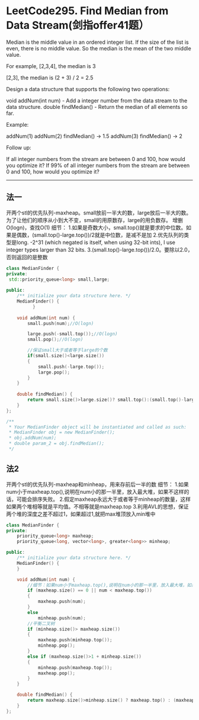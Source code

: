 # LeetCode295. Find Median from Data Stream(剑指offer41题）

Median is the middle value in an ordered integer list. If the size of the list is even, there is no middle value. So the median is the mean of the two middle value.

For example,
[2,3,4], the median is 3

[2,3], the median is (2 + 3) / 2 = 2.5

Design a data structure that supports the following two operations:

void addNum(int num) - Add a integer number from the data stream to the data structure.
double findMedian() - Return the median of all elements so far.


Example:

addNum(1)
addNum(2)
findMedian() -> 1.5
addNum(3) 
findMedian() -> 2


Follow up:

If all integer numbers from the stream are between 0 and 100, how would you optimize it?
If 99% of all integer numbers from the stream are between 0 and 100, how would you optimize it?

----


## 法一
开两个stl的优先队列-maxheap。small放前一半大的数，large放后一半大的数。
为了让他们的顺序从小到大不变，small的用原数存，large的用负数存。
增删O(logn)，查找O(1)
细节：
1.如果是奇数大小，small.top()就是要求的中位数。如果是偶数，(small.top()-large.top())/2就是中位数，是减不是加
2.优先队列的类型是long. -2^31 (which negated is itself, when using 32-bit ints), I use integer types larger than 32 bits.
3.(small.top()-large.top())/2.0。要除以2.0，否则返回的是整数
```cpp
class MedianFinder {
private:
 std::priority_queue<long> small,large;
    
public:
    /** initialize your data structure here. */
    MedianFinder() {
          }
    
    void addNum(int num) {
        small.push(num);//O(logn)

        large.push(-small.top());//O(logn)
        small.pop();//O(logn)

        //保证small大于或者等于large的个数
        if(small.size()<large.size())
        {
            small.push(-large.top());
            large.pop();
        }
    }
    
    double findMedian() {
        return small.size()>large.size()? small.top():(small.top()-large.top())/2.0;
    }
};

/**
 * Your MedianFinder object will be instantiated and called as such:
 * MedianFinder obj = new MedianFinder();
 * obj.addNum(num);
 * double param_2 = obj.findMedian();
 */
```

## 法2
开两个stl的优先队列-maxheap和minheap，用来存前后一半的数
细节：
1.如果num小于maxheap.top(),说明在num小的那一半里，放入最大堆，如果不这样的话，可能会排序失败。
2.假定maxheap永远大于或者等于minheap的数量，这样如果两个堆相等就是平均值。不相等就是maxheap.top
3.利用AVL的思想，保证两个堆的深度之差不超过1，如果超过1,就把max堆顶放入min堆中
```cpp
class MedianFinder {
private:
	priority_queue<long> maxheap;
	priority_queue<long, vector<long>, greater<long>> minheap;

public:
	/** initialize your data structure here. */
	MedianFinder() {
	}

	void addNum(int num) {
		//细节：如果num小于maxheap.top(),说明在num小的那一半里，放入最大堆，如果不这样的话，可能会排序失败。
		if (maxheap.size() == 0 || num < maxheap.top())
		{
			maxheap.push(num);
		}
		else
			minheap.push(num);
		//平衡二叉树
        if (minheap.size()> maxheap.size())
		{
			maxheap.push(minheap.top());
			minheap.pop();
		}
        else if (maxheap.size()>1 + minheap.size())
		{
			minheap.push(maxheap.top());
			maxheap.pop();
		}  
	}

	double findMedian() {
		return maxheap.size()>minheap.size() ? maxheap.top() : (maxheap.top() + minheap.top()) / 2.0;
	}
};
```


